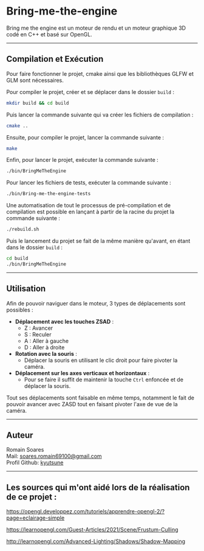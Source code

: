 # Bring-me-the-engine

Bring me the engine est un moteur de rendu et un moteur graphique 3D codé en C++ et basé sur OpenGL.
___________________________________________
## Compilation et Exécution
Pour faire fonctionner le projet, cmake ainsi que les bibliothèques GLFW et GLM sont nécessaires.

Pour compiler le projet, créer et se déplacer dans le dossier `build` :
```bash
mkdir build && cd build
```
Puis lancer la commande suivante qui va créer les fichiers de compilation :
```bash
cmake ..
```
Ensuite, pour compiler le projet, lancer la commande suivante :
```bash
make
```
Enfin, pour lancer le projet, exécuter la commande suivante :
```bash
./bin/BringMeTheEngine
```
Pour lancer les fichiers de tests, exécuter la commande suivante :
```bash
./bin/Bring-me-the-engine-tests
```

Une automatisation de tout le processus de pré-compilation et de compilation est possible en lançant à partir de la racine du projet la commande suivante :
```bash
./rebuild.sh
```
Puis le lancement du projet se fait de la même manière qu'avant, en étant dans le dossier `build` :
```bash
cd build
./bin/BringMeTheEngine
```
____________________________________________
## Utilisation
Afin de pouvoir naviguer dans le moteur, 3 types de déplacements sont possibles :
- **Déplacement avec les touches ZSAD** : 
  - Z : Avancer
  - S : Reculer
  - A : Aller à gauche
  - D : Aller à droite 
- **Rotation avec la souris** : 
  - Déplacer la souris en utilisant le clic droit pour faire pivoter la caméra.
- **Déplacement sur les axes verticaux et horizontaux** :
  - Pour se faire il suffit de maintenir la touche `Ctrl` enfoncée et de déplacer la souris.

Tout ses déplacements sont faisable en même temps, notamment le fait de pouvoir avancer avec ZASD tout en faisant pivoter l'axe de vue de la caméra.
____________________________________________
## Auteur
Romain Soares  
Mail: <soares.romain69100@gmail.com>  
Profil Github: [kyutsune](https://www.github.com/Kyutsune)
___________________________________________
## Les sources qui m'ont aidé lors de la réalisation de ce projet :
https://opengl.developpez.com/tutoriels/apprendre-opengl-2/?page=eclairage-simple

https://learnopengl.com/Guest-Articles/2021/Scene/Frustum-Culling

http://learnopengl.com/Advanced-Lighting/Shadows/Shadow-Mapping
